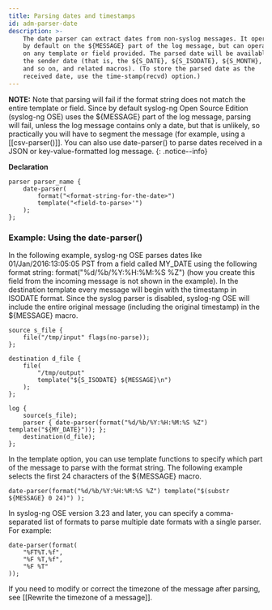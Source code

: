 ```yaml
---
title: Parsing dates and timestamps
id: adm-parser-date
description: >-
    The date parser can extract dates from non-syslog messages. It operates
    by default on the ${MESSAGE} part of the log message, but can operate
    on any template or field provided. The parsed date will be available as
    the sender date (that is, the ${S_DATE}, ${S_ISODATE}, ${S_MONTH},
    and so on, and related macros). (To store the parsed date as the
    received date, use the time-stamp(recvd) option.)
---
```


**NOTE:** Note that parsing will fail if the format string does not match
the entire template or field. Since by default syslog-ng Open Source
Edition (syslog-ng OSE) uses the ${MESSAGE} part of the log message,
parsing will fail, unless the log message contains only a date, but that
is unlikely, so practically you will have to segment the message (for
example, using a [[csv-parser()]].
You can also use date-parser() to parse dates received in
a JSON or key-value-formatted log message.
{: .notice--info}

**Declaration**

```config
parser parser_name {
    date-parser(
        format("<format-string-for-the-date>")
        template("<field-to-parse>'")
    );
};
```

### Example: Using the date-parser()

In the following example, syslog-ng OSE parses dates like
01/Jan/2016:13:05:05 PST from a field called MY\_DATE using the
following format string: format(\"%d/%b/%Y:%H:%M:%S %Z\") (how you
create this field from the incoming message is not shown in the
example). In the destination template every message will begin with the
timestamp in ISODATE format. Since the syslog parser is disabled,
syslog-ng OSE will include the entire original message (including the
original timestamp) in the ${MESSAGE} macro.

```config
source s_file {
    file("/tmp/input" flags(no-parse));
};

destination d_file {
    file(
        "/tmp/output"
        template("${S_ISODATE} ${MESSAGE}\n")
    );
};

log {
    source(s_file);
    parser { date-parser(format("%d/%b/%Y:%H:%M:%S %Z") template("${MY_DATE}")); };
    destination(d_file);
};
```

In the template option, you can use template functions to specify which
part of the message to parse with the format string. The following
example selects the first 24 characters of the ${MESSAGE} macro.

```config
date-parser(format("%d/%b/%Y:%H:%M:%S %Z") template("$(substr ${MESSAGE} 0 24)") );
```

In syslog-ng OSE version 3.23 and later, you can specify a
comma-separated list of formats to parse multiple date formats with a
single parser. For example:

```config
date-parser(format(
    "%FT%T.%f",
    "%F %T,%f",
    "%F %T"
));
```

If you need to modify or correct the timezone of the message after
parsing, see [[Rewrite the timezone of a message]].
